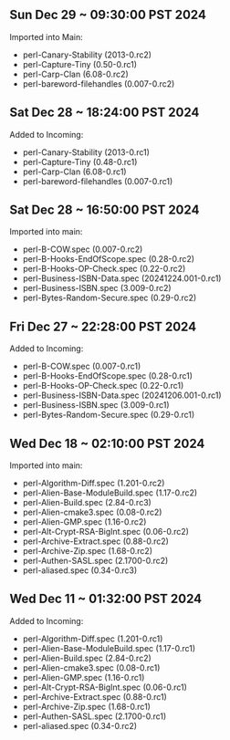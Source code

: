 Sun Dec 29 ~ 09:30:00 PST 2024
------------------------------

Imported into Main:

* perl-Canary-Stability (2013-0.rc2)
* perl-Capture-Tiny (0.50-0.rc1)
* perl-Carp-Clan (6.08-0.rc2)
* perl-bareword-filehandles (0.007-0.rc2)

Sat Dec 28 ~ 18:24:00 PST 2024
------------------------------

Added to Incoming:

* perl-Canary-Stability (2013-0.rc1)
* perl-Capture-Tiny (0.48-0.rc1)
* perl-Carp-Clan (6.08-0.rc1)
* perl-bareword-filehandles (0.007-0.rc1)

Sat Dec 28 ~ 16:50:00 PST 2024
------------------------------

Imported into main:

* perl-B-COW.spec (0.007-0.rc2)
* perl-B-Hooks-EndOfScope.spec (0.28-0.rc2)
* perl-B-Hooks-OP-Check.spec (0.22-0.rc2)
* perl-Business-ISBN-Data.spec (20241224.001-0.rc1)
* perl-Business-ISBN.spec (3.009-0.rc2)
* perl-Bytes-Random-Secure.spec (0.29-0.rc2)

Fri Dec 27 ~ 22:28:00 PST 2024
------------------------------

Added to Incoming:

* perl-B-COW.spec (0.007-0.rc1)
* perl-B-Hooks-EndOfScope.spec (0.28-0.rc1)
* perl-B-Hooks-OP-Check.spec (0.22-0.rc1)
* perl-Business-ISBN-Data.spec (20241206.001-0.rc1)
* perl-Business-ISBN.spec (3.009-0.rc1)
* perl-Bytes-Random-Secure.spec (0.29-0.rc1)

Wed Dec 18 ~ 02:10:00 PST 2024
------------------------------

Imported into main:

* perl-Algorithm-Diff.spec (1.201-0.rc2)
* perl-Alien-Base-ModuleBuild.spec (1.17-0.rc2)
* perl-Alien-Build.spec (2.84-0.rc3)
* perl-Alien-cmake3.spec (0.08-0.rc2)
* perl-Alien-GMP.spec (1.16-0.rc2)
* perl-Alt-Crypt-RSA-BigInt.spec (0.06-0.rc2)
* perl-Archive-Extract.spec (0.88-0.rc2)
* perl-Archive-Zip.spec (1.68-0.rc2)
* perl-Authen-SASL.spec (2.1700-0.rc2)
* perl-aliased.spec (0.34-0.rc3)

Wed Dec 11 ~ 01:32:00 PST 2024
------------------------------

Added to Incoming:

* perl-Algorithm-Diff.spec (1.201-0.rc1)
* perl-Alien-Base-ModuleBuild.spec (1.17-0.rc1)
* perl-Alien-Build.spec (2.84-0.rc2)
* perl-Alien-cmake3.spec (0.08-0.rc1)
* perl-Alien-GMP.spec (1.16-0.rc1)
* perl-Alt-Crypt-RSA-BigInt.spec (0.06-0.rc1)
* perl-Archive-Extract.spec (0.88-0.rc1)
* perl-Archive-Zip.spec (1.68-0.rc1)
* perl-Authen-SASL.spec (2.1700-0.rc1)
* perl-aliased.spec (0.34-0.rc2)
